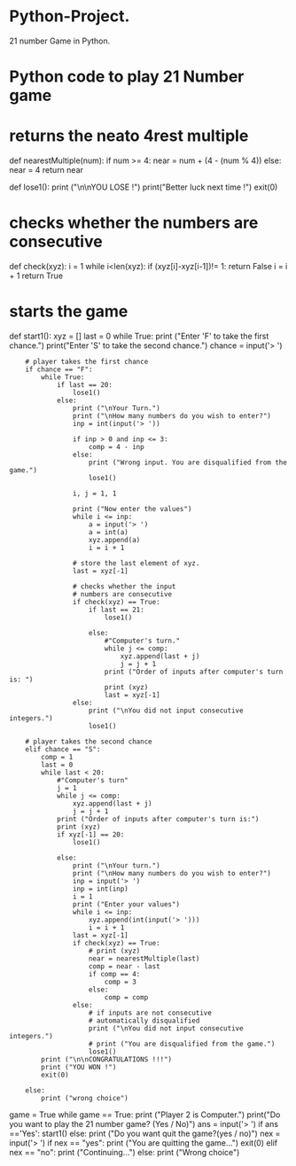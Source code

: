 # Python-Project.
21 number Game in Python. 
# Python code to play 21 Number game

# returns the neato 4rest multiple  
def nearestMultiple(num):
	if num >= 4:
		near = num + (4 - (num % 4))
	else:
		near = 4
	return near

def lose1():
	print ("\n\nYOU LOSE !")
	print("Better luck next time !")
	exit(0)
	
# checks whether the numbers are consecutive
def check(xyz):
	i = 1
	while i<len(xyz):
		if (xyz[i]-xyz[i-1])!= 1:
			return False
		i = i + 1
	return True

# starts the game
def start1():
	xyz = []
	last = 0
	while True:
		print ("Enter 'F' to take the first chance.")
		print("Enter 'S' to take the second chance.")
		chance = input('> ')
		
		# player takes the first chance
		if chance == "F":
			while True:
				if last == 20:
					lose1()
				else:
					print ("\nYour Turn.")
					print ("\nHow many numbers do you wish to enter?")
					inp = int(input('> '))
					
					if inp > 0 and inp <= 3:
						comp = 4 - inp
					else:
						print ("Wrong input. You are disqualified from the game.")
						lose1()
			
					i, j = 1, 1

					print ("Now enter the values")
					while i <= inp:
						a = input('> ')
						a = int(a)
						xyz.append(a)
						i = i + 1
					
					# store the last element of xyz.
					last = xyz[-1] 
					
					# checks whether the input 
					# numbers are consecutive
					if check(xyz) == True: 
						if last == 21:
							lose1()
							
						else:
							#"Computer's turn."
							while j <= comp:
								xyz.append(last + j)
								j = j + 1
							print ("Order of inputs after computer's turn is: ")
							print (xyz)
							last = xyz[-1]
					else:
						print ("\nYou did not input consecutive integers.")
						lose1()
						
		# player takes the second chance
		elif chance == "S":
			comp = 1
			last = 0
			while last < 20:
				#"Computer's turn"
				j = 1
				while j <= comp:
					xyz.append(last + j)
					j = j + 1
				print ("Order of inputs after computer's turn is:")
				print (xyz)
				if xyz[-1] == 20:
					lose1()
					
				else:
					print ("\nYour turn.")
					print ("\nHow many numbers do you wish to enter?")
					inp = input('> ')
					inp = int(inp)
					i = 1
					print ("Enter your values")
					while i <= inp:
						xyz.append(int(input('> ')))
						i = i + 1
					last = xyz[-1]
					if check(xyz) == True:
						# print (xyz)
						near = nearestMultiple(last)
						comp = near - last
						if comp == 4:
							comp = 3
						else:
							comp = comp
					else:
						# if inputs are not consecutive
						# automatically disqualified
						print ("\nYou did not input consecutive integers.")
						# print ("You are disqualified from the game.")
						lose1()
			print ("\n\nCONGRATULATIONS !!!")
			print ("YOU WON !")
			exit(0)
			
		else:
			print ("wrong choice")
						
		
game = True
while game == True:
		print ("Player 2 is Computer.")
		print("Do you want to play the 21 number game? (Yes / No)")
		ans = input('> ')
		if ans =='Yes':
			start1()
		else:
			print ("Do you want quit the game?(yes / no)")
			nex = input('> ')
			if nex == "yes":
				print ("You are quitting the game...")
				exit(0)
			elif nex == "no":
				print ("Continuing...")
			else:
				print ("Wrong choice")
				

